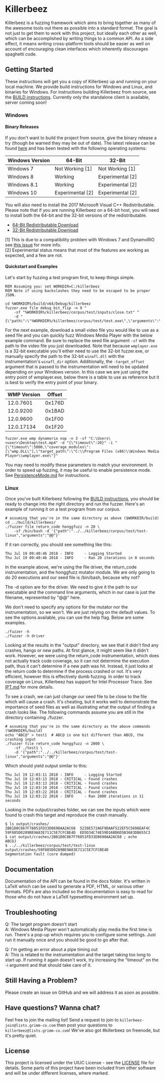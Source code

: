 # Killerbeez

Killerbeez is a fuzzing framework which aims to bring together as many of
the awesome tools out there as possible into a standard format.  The goal
is not just to get them to work with this project, but ideally each other
as well, which can be accomplished by writing things to a common API.  As a
side effect, it means writing cross-platform tools should be easier as well
on account of encouraging clean interfaces which inherently discourages
spaghetti code.

## Getting Started

These instructions will get you a copy of Killerbeez up and running on your
local machine. We provide build instructions for Windows and Linux, and
binaries for Windows.  For instructions building Killerbeez from source, see the
[BUILD instructions](docs/BUILD.md). Currently only the standalone client is
available, server coming soon!

### Windows

#### Binary Releases
If you don't want to build the project from source, give the binary release
a try (though be warned they may be out of date). The latest release
can be found [here](https://github.com/grimm-co/killerbeez/releases) and
has been tested with the following operating systems:

| Windows Version|    64-Bit        |    32-Bit        | 
| -------------- | ------------     | ---------------  |
| Windows 7      | Not Working [1]  | Not Working [1]  |
| Windows 8      | Working          | Experimental [2] |
| Windows 8.1    | Working          | Experimental [2] |
| Windows 10     | Experimental [2] | Experimental [2] |

You will also need to install the 2017 Microsoft Visual C++
Redistributable. Please note that if you are running Killerbeez on a 64-bit
host, you will need to install both the 64-bit and the 32-bit versions of
the redistributable.
- [64-Bit Redistributable Download](https://aka.ms/vs/15/release/vc_redist.x64.exe)
- [32-Bit Redistributable Download](https://aka.ms/vs/15/release/vc_redist.x86.exe)

[1] This is due to a compatibility problem with Windows 7 and DynamoRIO see
[this issue](https://github.com/DynamoRIO/dynamorio/issues/2658) for more
info.  
[2] Experimental status means that most of the features are working as
expected, and a few are not. 

#### Quickstart and Examples

Let's start by fuzzing a test program first, to keep things simple.
```
REM Assuming you: set WORKDIR=C:/killerbeez
REM Note if using backslashes they need to be escaped to be proper JSON.

cd %WORKDIR%/build/x64/Debug/killerbeez
fuzzer.exe file debug bit_flip -n 9 ^
	-sf "%WORKDIR%/killerbeez/corpus/test/inputs/close.txt" ^
	-d "{\"path\":\"%WORKDIR%/killerbeez/corpus/test/test.exe\",\"arguments\":\"@@\"}"
```

For the next example, download a small video file you would like to use as
a seed file and you can quickly fuzz Windows Media Player with the below
example command.  Be sure to replace the seed file argument `-sf` with the
path to the video file you just downloaded.  Note that because
`wmplayer.exe` is a 32-bit executable you'll either need to use the 32-bit
fuzzer.exe, or manually specify the path to the 32-bit `winafl.dll` with
the instrumentation's `winafl_dir` option. Additionally, the
`-target_offset` argument that is passed to the instrumentation will need
to be updated depending on your Windows version. In this case we are just
using the entry point of wmplayer.exe, below there is a table to use as
reference but it is best to verify the entry point of your binary.

|   WMP Version   | Offset |
| --------------- | ------ |
| 12.0.7601       | 0x176D |
| 12.0.9200       | 0x1BAD |
| 12.0.9600       | 0x1F00 |
| 12.0.17134      | 0x1F20 |

```
fuzzer.exe wmp dynamorio nop -n 3 -sf "C:\Users\<user>\Desktop\test.mp4" -d "{\"timeout\":20}" -i "{\"timeout\":5000,\"coverage_modules\":[\"wmp.DLL\"],\"target_path\":\"C:\\Program Files (x86)\\Windows Media Player\\wmplayer.exe\"}"
```
You may need to modify these parameters to match your environment.  In
order to speed up fuzzing, it may be useful to enable persistence mode.
See [PersistenceMode.md](docs/PersistenceMode.md) for instructions.

### Linux

Once you've built Killerbeez following the [BUILD instructions](docs/BUILD.md),
you should be ready to change into the right directory and run the fuzzer.
Here's an example of running it on a test program from our corpus.

```
# assuming that you're in the same directory as above ($WORKDIR/build)
cd ../build/killerbeez/
./fuzzer file return_code honggfuzz -n 20 \
	-sf /bin/bash -d '{"path":"../../killerbeez/corpus/test/test-linux","arguments":"@@"}'
```

If it ran correctly, you should see something like this:
```
Thu Jul 19 09:40:46 2018 - INFO     - Logging Started
Thu Jul 19 09:40:46 2018 - INFO     - Ran 20 iterations in 0 seconds
```

In the example above, we're using the file driver, the return_code
instrumentation, and the honggfuzz mutator module.  We are only going to do 20
executions and our seed file is /bin/bash, because why not?

The -d option are for the driver.  We need to give it the path to our executable
and the command line arguments, which in our case is just the filename,
represented by "@@" here.

We don't need to specify any options for the mutator nor the instrumentation, so
we won't.  We are just relying on the default values.  To see the options
available, you can use the help flag.  Below are some examples.

```
./fuzzer -h
./fuzzer -h driver
```

Looking at the results in the "output" directory, we see that it didn't find
any crashes, hangs or new paths.  At first glance, it might seem like it didn't
work.  However, we were using the return_code instrumentation, which does not
actually track code coverage, so it can not determine the execution path, thus
it can't determine if a new path was hit.  Instead, it just looks at the return
code to determine if the process crashed or not.  It's very efficient, however
this is effectively dumb fuzzing.  In order to track coverage on Linux,
Killerbeez has support for Intel Processor Trace.  See [IPT.md](docs/IPT.md) for
more details.

To see a crash, we can just change our seed file to be close to the file which
will cause a crash.  It's cheating, but it works well to demonstrate the
importance of seed files as well as illustrating what the output of finding a
crash looks like.  The following commands assume you are still in the directory
containing ./fuzzer.

```
# assuming that you're in the same directory as the above commands (%WORKDIR%/build)
echo "ABC@" > test1  # ABC@ is one bit different than ABCD, the crashing input
./fuzzer file return_code honggfuzz -n 2000 \
	-sf ./test1 \
	-d '{"path":"../../killerbeez/corpus/test/test-linux","arguments":"@@"}'
```

Which should yield output similar to this:

```
Thu Jul 19 12:03:11 2018 - INFO     - Logging Started
Thu Jul 19 12:03:13 2018 - CRITICAL - Found crashes
Thu Jul 19 12:03:13 2018 - CRITICAL - Found crashes
Thu Jul 19 12:03:19 2018 - CRITICAL - Found crashes
Thu Jul 19 12:03:22 2018 - CRITICAL - Found crashes
Thu Jul 19 12:03:22 2018 - INFO     - Ran 2000 iterations in 11 seconds
```

Looking in the output/crashes folder, we can see the inputs which were found to
crash this target and reproduce the crash manually.

```
$ ls output/crashes/
2B81D0C867F76051FD33D8690AA2AC68  5220E572A6F9DAAF522EF5C5698EAF4C  59F885D0289BE9A83E711C5E7CFCBE4D  ED5D34C74E59D16BD6D5B3683DB655C3
$ cat output/crashes/2B81D0C867F76051FD33D8690AA2AC68 ; echo
ABCDJ
$ ../../killerbeez/corpus/test/test-linux output/crashes/59F885D0289BE9A83E711C5E7CFCBE4D
Segmentation fault (core dumped)
```

## Documentation
Documentation of the API can be found in the docs folder.  It's written in
LaTeX which can be used to generate a PDF, HTML, or various other formats.
PDFs are also included so the documentation is easy to read for those who
do not have a LaTeX typesetting environment set up.

## Troubleshooting
Q: The target program doesn't start   
A: Windows Media Player won't automatically play media the first time is run.
   There's a pop-up which requires you to configure some settings.  Just run it
   manually once and you should be good to go after that.

Q: I'm getting an error about a pipe timing out  
A: This is related to the instrumentation and the target taking too long to
   start up.  If running it again doesn't work, try increasing the "timeout" on
   the -i argument and that should take care of it.

## Still Having a Problem?

Please create an issue on GitHub and we will address it as soon as possible.

## Have questions? Wanna chat?

Feel free to join the mailing list! Send a request to join to
`killerbeez-join@lists.grimm-co.com` then post your questions to
`killerbeez@lists.grimm-co.com`! We've also got #killerbeez on freenode,
but it's pretty quiet.

## License

This project is licensed under the UIUC License - see the
[LICENSE](LICENSE) file for details.  Some parts of this project have been
included from other software and will be under different licenses, where
marked.
